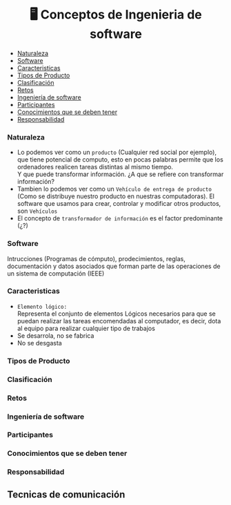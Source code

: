 <h1 align="center"> 🖥️ Conceptos de Ingenieria de software</h1>

- [Naturaleza](#naturaleza)
- [Software](#software)
- [Caracteristicas](#caracteristicas)
- [Tipos de Producto](#tipos-de-producto)
- [Clasificación](#clasificación)
- [Retos](#retos)
- [Ingeniería de software](#ingeniería-de-software)
- [Participantes](#participantes)
- [Conocimientos que se deben tener](#conocimientos-que-se-deben-tener)
- [Responsabilidad](#responsabilidad)

### Naturaleza

- Lo podemos ver como un `producto` (Cualquier red social por ejemplo), que tiene potencial de computo, esto en pocas palabras permite que los ordenadores realicen tareas distintas al mismo tiempo.\
Y que puede transformar información. ¿A que se refiere con transformar información?
- Tambien lo podemos ver como un `Vehículo de entrega de producto` (Como se distribuye nuestro producto en nuestras computadoras). El software que usamos para crear, controlar y modificar otros productos, son `Vehículos`
- El concepto de `transformador de información` es el factor predominante (¿?)

### Software

Intrucciones (Programas de cómputo), prodecimientos, reglas, documentación y datos asociados que forman parte de las operaciones de un sistema de computación (IEEE) 

### Caracteristicas

- `Elemento lógico:`\
  Representa el conjunto de elementos Lógicos necesarios para que se puedan realizar las tareas encomendadas al computador, es decir, dota al equipo para realizar cualquier tipo de trabajos
- Se desarrola, no se fabrica 
- No se desgasta
  
### Tipos de Producto

### Clasificación

### Retos

### Ingeniería de software

### Participantes

### Conocimientos que se deben tener

### Responsabilidad

## Tecnicas de comunicación

